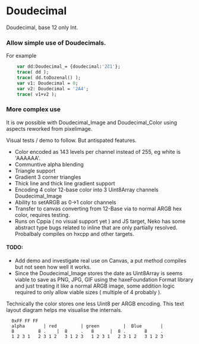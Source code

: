 # Doudecimal
Doudecimal, base 12 only Int.
  
### Allow simple use of Doudecimals.
  
For example
```Haxe
    var dd:Doudecimal_= {doudecimal:'2↊1'};
    trace( dd );
    trace( dd.toDozenal() );
    var v1: Doudecimal = 0;
    var v2: Doudecimal = '2A4';
    trace( v1+v2 );
```

### More complex use
  
It is ow possible with Doudecimal_Image and Doudecimal_Color using aspects reworked from pixelimage.
  
Visual tests / demo to follow. But antispated features.
  
- Color encoded as 143 levels per channel instead of 255, eg white is 'AAAAAA'.
- Communtive alpha blending  
- Triangle support
- Gradient 3 corner triangles
- Thick line and thick line gradient support
- Encoding 4 color 12-base color into 3 Uint8Array channels Doudecimal_Image
- Ability to setARGB as 0->1 color channels
- Transfer to canvas converting from 12-Base via to normal ARGB hex color, requires testing.
- Runs on Cppia ( no visual support yet ) and JS target, Neko has some abstract type bugs related to inline that are only partially resolved.  Probalbaly compiles on hxcpp and other targets.
  
#### TODO:
  
 - Add demo and investigate real use on Canvas, a put method compiles but not seen how well it works.
 - Since the Doudecimal_Image stores the date as Uint8Array is seems viable to save as PNG, JPG, GIF using the haxeFoundation Format library and just treating it like a normal ARGB image, some addition logic required to only allow viable sizes ( multiple of 4 probably ).
  
Technically the color stores one less Uint8 per ARGB encoding. This text layout diagram helps me visualise the internals.
  
```
  0xFF FF FF
  alpha       | red         | green         |  Blue       | 
  8         8 .    |  8     .   8      |  8 .       8     .
  1 2 3 1   2 3 1 2   3 1 2 3   1 2 3 1   2 3 1 2   3 1 2 3
 ```
